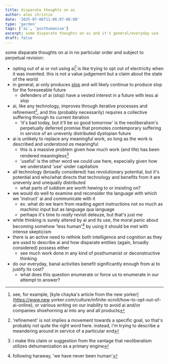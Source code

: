 ```yaml
---
title: disparate thoughts on ai
author: alex christie
date: '2025-07-06T11:06:07-06:00'
type: 'garden'
tags: ['ai', 'posthumanism']
excerpt: some disparate thoughts on ai and it's general/everyday use
draft: false
---
```


some disparate thoughts on ai in no particular order and subject to perpetual revision:

- opting out of ai or not using ai[^1] is like trying to opt out of electricity when it was invented. this is not a value judgement but a claim about the state of the world
- in general, ai only produces [slop](https://en.wikipedia.org/wiki/AI_slop) and will likely continue to produce slop for the foreseeable future
    - defenders of ai (slop) have a vested interest in a future with less ai slop
- ai, like any technology, improves through iterative processes and refinement[^2], and this (probably necessarily) requires a collective suffering through its current iteration
    - 'it's bad today, but it'll be so good tomorrow' is the neoliberalism's perpetually deferred promise that promotes contemporary suffering in service of an unevenly distributed dystopian future
- ai is unlikely to replace any meaningful work, so long as the work is described and understood *as* meaningful
    - this is a massive problem given how much work (and life) has been rendered meaningless[^3]
    - 'useful' is the other word we could use here, especially given how we understand 'use' under capitalism
- all technology (broadly considered) has revolutionary potential, but it's potential and who/what directs that technology and benefits from it are unevenly and unequally distributed
    - what parts of luddism are worth hewing to or insisting on?
- we would do well to examine and reconsider the language with which we 'instruct' ai and communicate with it
    - ex. what do we learn from reading agent instructions not so much as machinic input but as language qua language
    - perhaps it's time to *really* revisit deleuze, but that's just me
- while thinking is surely altered by ai and its use, the moral panic about becoming somehow 'less human'[^4] by using it should be met with intense skepticism
- there is an active need to rethink both intelligence and cognition as they are used to describe ai and how disparate entities (again, broadly considered) possess either
    - see much work done in any kind of posthumanist or deconstructive thinking
- do our everyday, banal activities benefit significantly enough from ai to justify its cost?
    - what does this question enumerate or force us to enumerate in our attempt to answer?

[^1]: see, for example, [kyle chayka's article from the new yorker](https://www.new yorker.com/culture/infinite-scroll/how-to-opt-out-of-ai-online), or various writing on our inability to avoid ai and/or companies shoehorning ai into any and all products
[^2]: 'refinement' is not implies a movement towards a specific goal, so that's probably not quite the right word here. instead, i'm trying to describe a meandering around in service of a particular end
[^3]: i make this claim or suggestion from the vantage that neoliberalism utilizes dehumanization as a primary engine
[^4]: following haraway, 'we have never been human'
